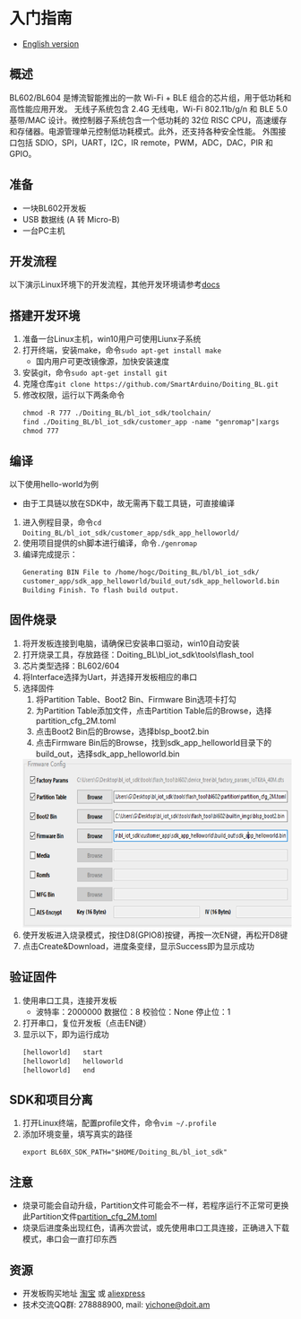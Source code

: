 # 入门指南    
* [English version](./README_EN.md)    

## 概述
BL602/BL604 是博流智能推出的一款 Wi-Fi + BLE 组合的芯片组，用于低功耗和高性能应用开发。
无线子系统包含 2.4G 无线电，Wi-Fi 802.11b/g/n 和 BLE 5.0 基带/MAC 设计。微控制器子系统包含一个低功耗的 32位 RISC CPU，高速缓存和存储器。电源管理单元控制低功耗模式。此外，还支持各种安全性能。
外围接口包括 SDIO，SPI，UART，I2C，IR remote，PWM，ADC，DAC，PIR 和 GPIO。

## 准备
* 一块BL602开发板
* USB 数据线 (A 转 Micro-B)
* 一台PC主机

## 开发流程
以下演示Linux环境下的开发流程，其他开发环境请参考[docs](docs)

## 搭建开发环境
1. 准备一台Linux主机，win10用户可使用Liunx子系统
2. 打开终端，安装make，命令`sudo apt-get install make`
    * 国内用户可更改镜像源，加快安装速度
3. 安装git，命令`sudo apt-get install git`
4. 克隆仓库`git clone https://github.com/SmartArduino/Doiting_BL.git`
5. 修改权限，运行以下两条命令
   ```
   chmod -R 777 ./Doiting_BL/bl_iot_sdk/toolchain/
   find ./Doiting_BL/bl_iot_sdk/customer_app -name "genromap"|xargs chmod 777
   ```

## 编译
以下使用hello-world为例
* 由于工具链以放在SDK中，故无需再下载工具链，可直接编译
1. 进入例程目录，命令`cd Doiting_BL/bl_iot_sdk/customer_app/sdk_app_helloworld/`
2. 使用项目提供的sh脚本进行编译，命令`./genromap`
3. 编译完成提示：
    ```
    Generating BIN File to /home/hogc/Doiting_BL/bl/bl_iot_sdk/ customer_app/sdk_app_helloworld/build_out/sdk_app_helloworld.bin
    Building Finish. To flash build output.
    ```

## 固件烧录
1. 将开发板连接到电脑，请确保已安装串口驱动，win10自动安装
2. 打开烧录工具，存放路径：Doiting_BL\bl_iot_sdk\tools\flash_tool
3. 芯片类型选择：BL602/604
4. 将Interface选择为Uart，并选择开发板相应的串口
5. 选择固件
    1. 将Partition Table、Boot2 Bin、Firmware Bin选项卡打勾
    2. 为Partition Table添加文件，点击Partition Table后的Browse，选择partition_cfg_2M.toml
    3. 点击Boot2 Bin后的Browse，选择blsp_boot2.bin
    4. 点击Firmware Bin后的Browse，找到sdk_app_helloworld目录下的build_out，选择sdk_app_helloworld.bin
    <img src="docs/_static/download.png" height="300">
6. 使开发板进入烧录模式，按住D8(GPIO8)按键，再按一次EN键，再松开D8键
7. 点击Create&Download，进度条变绿，显示Success即为显示成功

## 验证固件
1. 使用串口工具，连接开发板
    * 波特率：2000000     数据位：8    校验位：None     停止位：1
2. 打开串口，复位开发板（点击EN键）
3. 显示以下，即为运行成功
    ```
    [helloworld]   start
    [helloworld]   helloworld
    [helloworld]   end
    ```

## SDK和项目分离
1. 打开Linux终端，配置profile文件，命令`vim ~/.profile`
2. 添加环境变量，填写真实的路径
    ```
    export BL60X_SDK_PATH="$HOME/Doiting_BL/bl_iot_sdk"
    ```


## 注意
* 烧录可能会自动升级，Partition文件可能会不一样，若程序运行不正常可更换此Partition文件[partition_cfg_2M.toml](docs/_static/partition_cfg_2M.toml)
* 烧录后进度条出现红色，请再次尝试，或先使用串口工具连接，正确进入下载模式，串口会一直打印东西


## 资源
* 开发板购买地址 [淘宝](https://item.taobao.com/item.htm?spm=a1z10.3-c-s.w4002-23087949821.11.58325ac1BMHbKT&id=627734275519) 或 [aliexpress](https://bit.ly/35RmF9V)
* 技术交流QQ群: 278888900, mail: yichone@doit.am


